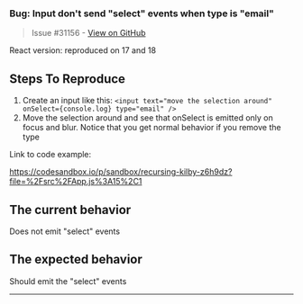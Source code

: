 ### Bug: Input don't send "select" events when type is "email"

> Issue #31156 - [View on GitHub](https://github.com/facebook/react/issues/31156)

<!--
  Please provide a clear and concise description of what the bug is. Include
  screenshots if needed. Please test using the latest version of the relevant
  React packages to make sure your issue has not already been fixed.
-->

React version: reproduced on 17 and 18

## Steps To Reproduce

1. Create an input like this: `<input text="move the selection around" onSelect={console.log} type="email" />`
2. Move the selection around and see that onSelect is emitted only on focus and blur. Notice that you get normal behavior if you remove the type

<!--
  Your bug will get fixed much faster if we can run your code and it doesn't
  have dependencies other than React. Issues without reproduction steps or
  code examples may be immediately closed as not actionable.
-->

Link to code example:

https://codesandbox.io/p/sandbox/recursing-kilby-z6h9dz?file=%2Fsrc%2FApp.js%3A15%2C1

<!--
  Please provide a CodeSandbox (https://codesandbox.io/s/new), a link to a
  repository on GitHub, or provide a minimal code example that reproduces the
  problem. You may provide a screenshot of the application if you think it is
  relevant to your bug report. Here are some tips for providing a minimal
  example: https://stackoverflow.com/help/mcve.
-->

## The current behavior

Does not emit "select" events

## The expected behavior

Should emit the "select" events

---

